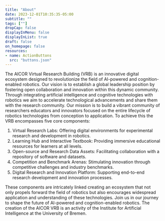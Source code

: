 ```yaml
---
title: "About"
date: 2023-12-01T10:35:35-05:00
subtitle: ""
tags: [""]
dropCap: false
displayInMenu: false
displayInList: true
draft: false
on_homepage: false
resources:
- name: ActionButtons
  src: "buttons.json"
---
```



The AICOR Virtual Research Building (VRB) is an innovative digital ecosystem designed to revolutionize the field of AI-powered and cognition-enabled robotics. Our vision is to establish a global leadership position by fostering open collaboration and innovation within this dynamic community. Through integrating artificial intelligence and cognitive technologies with robotics we aim to accelerate technological advancements and share them with the research community. Our mission is to build a vibrant community of researchers educators and innovators focused on the entire lifecycle of robotics technologies from conception to application. To achieve this the VRB encompasses five core components:

1. Virtual Research Labs: Offering digital environments for experimental research and development in robotics.
2. Learning Hub and Interactive Textbook: Providing immersive educational resources for learners at all levels.
3. Open-source and Research Data Assets: Facilitating collaboration with a repository of software and datasets.
4. Competition and Benchmark Arenas: Stimulating innovation through competitive challenges and industry benchmarks.
5. Digital Research and Innovation Platform: Supporting end-to-end research development and innovation processes. 


These components are intricately linked creating an ecosystem that not only propels forward the field of robotics but also encourages widespread application and understanding of these technologies. Join us in our journey to shape the future of AI-powered and cognition-enabled robotics. The creation of the AICOR VRB is an activity of the Institute for Artificial Intelligence at the University of Bremen.